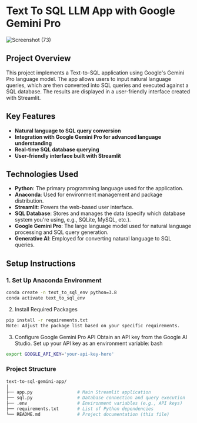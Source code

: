 # Text To SQL LLM App with Google Gemini Pro
![Screenshot (73)](https://github.com/user-attachments/assets/6688f87e-9f9d-4330-9d6e-9f03074527b8)

## Project Overview
This project implements a Text-to-SQL application using Google's Gemini Pro language model. The app allows users to input natural language queries, which are then converted into SQL queries and executed against a SQL database. The results are displayed in a user-friendly interface created with Streamlit.

## Key Features
- **Natural language to SQL query conversion**
- **Integration with Google Gemini Pro for advanced language understanding**
- **Real-time SQL database querying**
- **User-friendly interface built with Streamlit**

## Technologies Used
- **Python**: The primary programming language used for the application.
- **Anaconda**: Used for environment management and package distribution.
- **Streamlit**: Powers the web-based user interface.
- **SQL Database**: Stores and manages the data (specify which database system you're using, e.g., SQLite, MySQL, etc.).
- **Google Gemini Pro**: The large language model used for natural language processing and SQL query generation.
- **Generative AI**: Employed for converting natural language to SQL queries.

## Setup Instructions

### 1. Set Up Anaconda Environment
```bash
conda create -n text_to_sql_env python=3.8
conda activate text_to_sql_env
```
2. Install Required Packages
```bash
pip install -r requirements.txt
Note: Adjust the package list based on your specific requirements.
```
3. Configure Google Gemini Pro API
Obtain an API key from the Google AI Studio.
Set up your API key as an environment variable:
bash
```bash
export GOOGLE_API_KEY='your-api-key-here'
```

### Project Structure
```bash
text-to-sql-gemini-app/
│
├── app.py                 # Main Streamlit application
├── sql.py                 # Database connection and query execution
├── .env                   # Environment variables (e.g., API keys)
├── requirements.txt       # List of Python dependencies
└── README.md              # Project documentation (this file)
```
